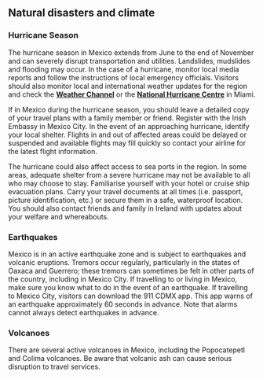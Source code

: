 ## Natural disasters and climate

### **Hurricane Season**

The hurricane season in Mexico extends from June to the end of November and can severely disrupt transportation and utilities. Landslides, mudslides and flooding may occur. In the case of a hurricane, monitor local media reports and follow the instructions of local emergency officials. Visitors should also monitor local and international weather updates for the region and check the [**Weather Channel**](http://www.weather.com/) or the [**National Hurricane Centre**](http://www.nhc.noaa.gov/) in Miami.

If in Mexico during the hurricane season, you should leave a detailed copy of your travel plans with a family member or friend. Register with the Irish Embassy in Mexico City. In the event of an approaching hurricane, identify your local shelter. Flights in and out of affected areas could be delayed or suspended and available flights may fill quickly so contact your airline for the latest flight information.

The hurricane could also affect access to sea ports in the region. In some areas, adequate shelter from a severe hurricane may not be available to all who may choose to stay. Familiarise yourself with your hotel or cruise ship evacuation plans. Carry your travel documents at all times (i.e. passport, picture identification, etc.) or secure them in a safe, waterproof location. You should also contact friends and family in Ireland with updates about your welfare and whereabouts.

### **Earthquakes**

Mexico is in an active earthquake zone and is subject to earthquakes and volcanic eruptions. Tremors occur regularly, particularly in the states of Oaxaca and Guerrero; these tremors can sometimes be felt in other parts of the country, including in Mexico City. If travelling to or living in Mexico, make sure you know what to do in the event of an earthquake. If travelling to Mexico City, visitors can download the 911 CDMX app. This app warns of an earthquake approximately 60 seconds in advance. Note that alarms cannot always detect earthquakes in advance.

### **Volcanoes**

There are several active volcanoes in Mexico, including the Popocatepetl and Colima volcanoes. Be aware that volcanic ash can cause serious disruption to travel services.